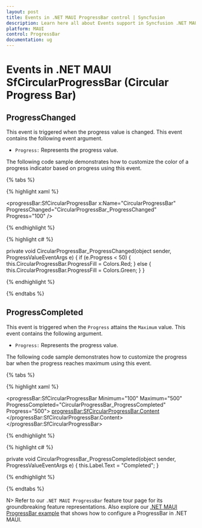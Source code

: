 ```yaml
---
layout: post
title: Events in .NET MAUI ProgressBar control | Syncfusion
description: Learn here all about Events support in Syncfusion .NET MAUI ProgressBar control, its elements and more.
platform: MAUI
control: ProgressBar
documentation: ug
---
```


# Events in .NET MAUI SfCircularProgressBar (Circular Progress Bar)

## ProgressChanged

This event is triggered when the progress value is changed. This event contains the following event argument.

* `Progress:` Represents the progress value.

The following code sample demonstrates how to customize the color of a progress indicator based on progress using this event. 

{% tabs %} 

{% highlight xaml %}

<progressBar:SfCircularProgressBar x:Name="CircularProgressBar" 
                                   ProgressChanged="CircularProgressBar_ProgressChanged"
                                   Progress="100" />

{% endhighlight %}

{% highlight c# %}

private void CircularProgressBar_ProgressChanged(object sender, ProgressValueEventArgs e)
{
    if (e.Progress < 50)
    {
        this.CircularProgressBar.ProgressFill = Colors.Red;
    }
    else
    {
        this.CircularProgressBar.ProgressFill = Colors.Green;
    }
}

{% endhighlight %}

{% endtabs %} 

## ProgressCompleted

This event is triggered when the `Progress` attains the `Maximum` value. This event contains the following argument.

* `Progress:` Represents the progress value.

The following code sample demonstrates how to customize the progress bar when the progress reaches maximum using this event. 

{% tabs %} 

{% highlight xaml %}

<progressBar:SfCircularProgressBar Minimum="100" 
                                   Maximum="500" 
                                   ProgressCompleted="CircularProgressBar_ProgressCompleted" 
                                   Progress="500">
    <progressBar:SfCircularProgressBar.Content>
        <Grid WidthRequest="150">
            <Label x:Name="Label" 
                   Text="Start" 
                   FontSize="15"
                   HorizontalTextAlignment="Center" 
                   VerticalTextAlignment="Center" />
        </Grid>
    </progressBar:SfCircularProgressBar.Content>
</progressBar:SfCircularProgressBar>

{% endhighlight %}

{% highlight c# %}

private void CircularProgressBar_ProgressCompleted(object sender, ProgressValueEventArgs e)
{
    this.Label.Text = "Completed";
}

{% endhighlight %}

{% endtabs %} 

N> Refer to our `.NET MAUI ProgressBar` feature tour page for its groundbreaking feature representations. Also explore our [.NET MAUI ProgressBar example](https://github.com/syncfusion/maui-demos/) that shows how to configure a ProgressBar in .NET MAUI.